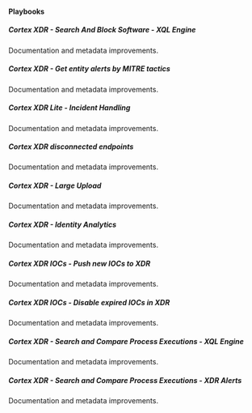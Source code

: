 
#### Playbooks

##### Cortex XDR - Search And Block Software - XQL Engine

Documentation and metadata improvements.
##### Cortex XDR - Get entity alerts by MITRE tactics

Documentation and metadata improvements.
##### Cortex XDR Lite - Incident Handling

Documentation and metadata improvements.
##### Cortex XDR disconnected endpoints

Documentation and metadata improvements.
##### Cortex XDR - Large Upload

Documentation and metadata improvements.
##### Cortex XDR - Identity Analytics

Documentation and metadata improvements.
##### Cortex XDR IOCs - Push new IOCs to XDR

Documentation and metadata improvements.
##### Cortex XDR IOCs - Disable expired IOCs in XDR

Documentation and metadata improvements.
##### Cortex XDR - Search and Compare Process Executions - XQL Engine

Documentation and metadata improvements.
##### Cortex XDR - Search and Compare Process Executions - XDR Alerts

Documentation and metadata improvements.

